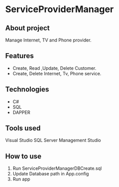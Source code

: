 # ServiceProviderManager

## About project

Manage Internet, TV and Phone provider.

## Features

- Create, Read ,Update, Delete Customer.
- Create, Delete Internet, Tv, Phone service.

## Technologies

- C#
- SQL
- DAPPER

## Tools used

Visual Studio
SQL Server Management Studio

## How to use

1. Run ServiceProviderManagerDBCreate.sql
2. Update Database path in App.config
3. Run app
